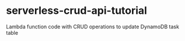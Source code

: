 # serverless-crud-api-tutorial

Lambda function code with CRUD operations to update DynamoDB task table
